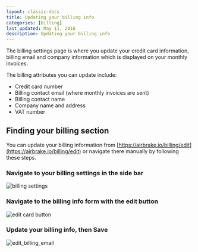 ```yaml
---
layout: classic-docs
title: Updating your billing info
categories: [billing]
last_updated: May 11, 2016
description: Updating your billing info
---
```


The billing settings page is where you update your credit card information,
billing email and company information which is displayed on your monthly
invoices.

The billing attributes you can update include:

- Credit card number
- Billing contact email (where monthly invoices are sent)
- Billing contact name
- Company name and address
- VAT number

## Finding your billing section
You can update your billing information from
[https://airbrake.io/billing/edit](https://airbrake.io/billing/edit) or navigate there manually
by following these steps.

### Navigate to your billing settings in the side bar
![billing settings](/docs/assets/img/docs/airbrake/billing_settings.png)

### Navigate to the billing info form with the edit button
![edit card button](/docs/assets/img/docs/airbrake/edit_card_button.png)

### Update your billing info, then **Save**
![edit_billing_email](/docs/assets/img/docs/airbrake/edit_billing_email.png)
